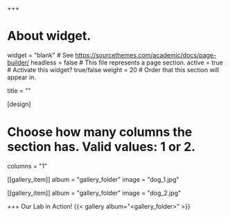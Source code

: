 +++
# About widget.
widget = "blank"  # See https://sourcethemes.com/academic/docs/page-builder/
headless = false  # This file represents a page section.
active = true  # Activate this widget? true/false
weight = 20  # Order that this section will appear in.

title = ""

[design]
  # Choose how many columns the section has. Valid values: 1 or 2.
  columns = "1"
  
[[gallery_item]]
  album = "gallery_folder"
  image = "dog_1.jpg"
  
[[gallery_item]]
  album = "gallery_folder"
  image = "dog_2.jpg"
  
+++
Our Lab in Action!
{{< gallery album="<gallery_folder>" >}} 

